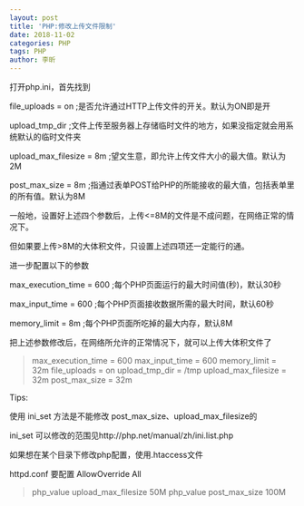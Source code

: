 ```yaml
---
layout: post
title: 'PHP:修改上传文件限制'
date: 2018-11-02
categories: PHP
tags: PHP
author: 李昕
---
```


打开php.ini，首先找到

file_uploads = on ;是否允许通过HTTP上传文件的开关。默认为ON即是开

upload_tmp_dir ;文件上传至服务器上存储临时文件的地方，如果没指定就会用系统默认的临时文件夹

upload_max_filesize = 8m ;望文生意，即允许上传文件大小的最大值。默认为2M

post_max_size = 8m ;指通过表单POST给PHP的所能接收的最大值，包括表单里的所有值。默认为8M

一般地，设置好上述四个参数后，上传<=8M的文件是不成问题，在网络正常的情况下。

但如果要上传>8M的大体积文件，只设置上述四项还一定能行的通。

进一步配置以下的参数

max_execution_time = 600 ;每个PHP页面运行的最大时间值(秒)，默认30秒

max_input_time = 600 ;每个PHP页面接收数据所需的最大时间，默认60秒

memory_limit = 8m ;每个PHP页面所吃掉的最大内存，默认8M

把上述参数修改后，在网络所允许的正常情况下，就可以上传大体积文件了

>max_execution_time = 600
max_input_time = 600
memory_limit = 32m
file_uploads = on
upload_tmp_dir = /tmp
upload_max_filesize = 32m
post_max_size = 32m

Tips:

使用 ini_set 方法是不能修改 post_max_size、upload_max_filesize的

ini_set 可以修改的范围见http://php.net/manual/zh/ini.list.php

如果想在某个目录下修改php配置，使用.htaccess文件

httpd.conf 要配置 AllowOverride All

>php_value upload_max_filesize 50M
php_value post_max_size 100M



